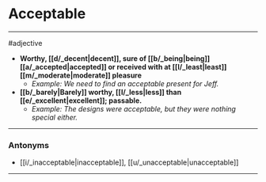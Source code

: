 # Acceptable
---
#adjective
- **Worthy, [[d/_decent|decent]], sure of [[b/_being|being]] [[a/_accepted|accepted]] or received with at [[l/_least|least]] [[m/_moderate|moderate]] pleasure**
	- _Example: We need to find an acceptable present for Jeff._
- **[[b/_barely|Barely]] worthy, [[l/_less|less]] than [[e/_excellent|excellent]]; passable.**
	- _Example: The designs were acceptable, but they were nothing special either._
---
### Antonyms
- [[i/_inacceptable|inacceptable]], [[u/_unacceptable|unacceptable]]
---
